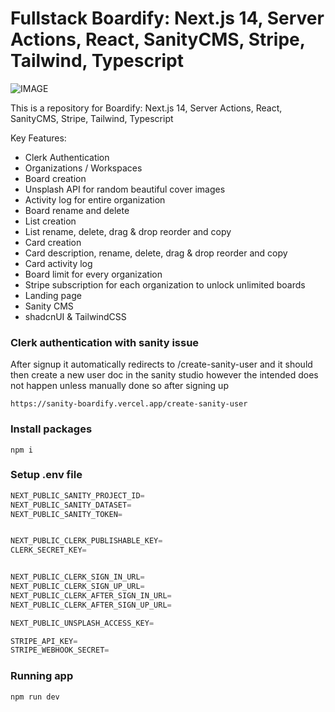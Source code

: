 # Fullstack Boardify: Next.js 14, Server Actions, React, SanityCMS, Stripe, Tailwind, Typescript
![IMAGE](https://github.com/KennedyNvsf/sanity_boardify/assets/45067556/561778e2-8fe8-4940-a4c6-7dd971249405)


This is a repository for Boardify: Next.js 14, Server Actions, React, SanityCMS, Stripe, Tailwind, Typescript


Key Features:
- Clerk Authentication 
- Organizations / Workspaces
- Board creation
- Unsplash API for random beautiful cover images
- Activity log for entire organization
- Board rename and delete
- List creation
- List rename, delete, drag & drop reorder and copy
- Card creation
- Card description, rename, delete, drag & drop reorder and copy
- Card activity log
- Board limit for every organization
- Stripe subscription for each organization to unlock unlimited boards
- Landing page
- Sanity CMS
- shadcnUI & TailwindCSS

### Clerk authentication with sanity issue

After signup it automatically redirects to /create-sanity-user and it should then create a new user doc in the sanity studio
however the intended does not happen unless manually done so after signing up

```shell
https://sanity-boardify.vercel.app/create-sanity-user
```

### Install packages

```shell
npm i
```

### Setup .env file


```js
NEXT_PUBLIC_SANITY_PROJECT_ID=
NEXT_PUBLIC_SANITY_DATASET=
NEXT_PUBLIC_SANITY_TOKEN=


NEXT_PUBLIC_CLERK_PUBLISHABLE_KEY=
CLERK_SECRET_KEY=


NEXT_PUBLIC_CLERK_SIGN_IN_URL=
NEXT_PUBLIC_CLERK_SIGN_UP_URL=
NEXT_PUBLIC_CLERK_AFTER_SIGN_IN_URL=
NEXT_PUBLIC_CLERK_AFTER_SIGN_UP_URL=

NEXT_PUBLIC_UNSPLASH_ACCESS_KEY=

STRIPE_API_KEY=
STRIPE_WEBHOOK_SECRET= 

```

### Running app

```shell
npm run dev
```
